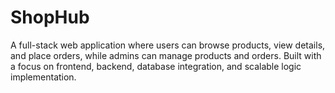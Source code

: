 # ShopHub
A full-stack web application where users can browse products, view details, and place orders, while admins can manage products and orders. Built with a focus on frontend, backend, database integration, and scalable logic implementation.
